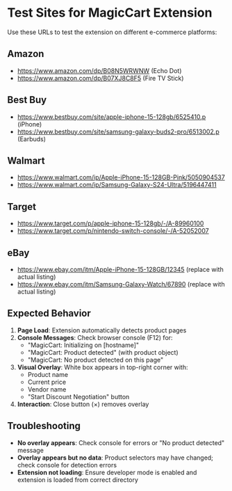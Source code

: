 # Test Sites for MagicCart Extension

Use these URLs to test the extension on different e-commerce platforms:

## Amazon
- https://www.amazon.com/dp/B08N5WRWNW (Echo Dot)
- https://www.amazon.com/dp/B07XJ8C8F5 (Fire TV Stick)

## Best Buy
- https://www.bestbuy.com/site/apple-iphone-15-128gb/6525410.p (iPhone)
- https://www.bestbuy.com/site/samsung-galaxy-buds2-pro/6513002.p (Earbuds)

## Walmart
- https://www.walmart.com/ip/Apple-iPhone-15-128GB-Pink/5050904537
- https://www.walmart.com/ip/Samsung-Galaxy-S24-Ultra/5196447411

## Target
- https://www.target.com/p/apple-iphone-15-128gb/-/A-89960100
- https://www.target.com/p/nintendo-switch-console/-/A-52052007

## eBay
- https://www.ebay.com/itm/Apple-iPhone-15-128GB/12345 (replace with actual listing)
- https://www.ebay.com/itm/Samsung-Galaxy-Watch/67890 (replace with actual listing)

## Expected Behavior

1. **Page Load**: Extension automatically detects product pages
2. **Console Messages**: Check browser console (F12) for:
   - "MagicCart: Initializing on [hostname]"
   - "MagicCart: Product detected" (with product object)
   - "MagicCart: No product detected on this page"
3. **Visual Overlay**: White box appears in top-right corner with:
   - Product name
   - Current price
   - Vendor name
   - "Start Discount Negotiation" button
4. **Interaction**: Close button (×) removes overlay

## Troubleshooting

- **No overlay appears**: Check console for errors or "No product detected" message
- **Overlay appears but no data**: Product selectors may have changed; check console for detection errors
- **Extension not loading**: Ensure developer mode is enabled and extension is loaded from correct directory